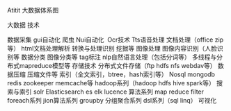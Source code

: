 Atitit 大数据体系图

大数据  技术

数据采集
gui自动化
爬虫
Nui自动化
 Ocr技术
Tts语音处理
文档处理（office zip等）
html文档处理解析
转换与处理识别 挖掘等
图像处理
图像内容识别（人脸识别等
数据分类
图像分类等
tag标注
nlp自然语言处理（包括分词等）
多线程与分布式mapreduce模型等
存储技术
分布式文件存储（ftp hdfs nfs webdav等）
数据压缩 压缩文件等
索引（全文索引，btree，hash索引等）
Nosql mongodb redis zookeeper memcache等
hadoop系列（hadoop hdfs hive spark等）
搜索与索引
solr Elasticsearch es
elk lucence
算法系列
map reduce filter foreach系列
jion算法系列
groupby 分组聚合系列
dsl系列（sql linq）
可视化

